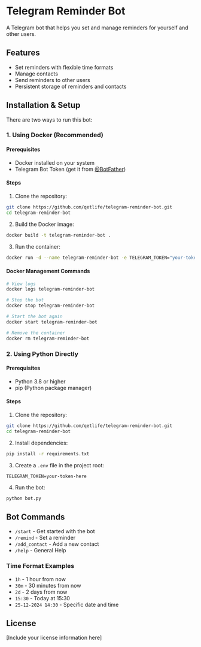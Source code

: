 # Telegram Reminder Bot

A Telegram bot that helps you set and manage reminders for yourself and other users.

## Features

- Set reminders with flexible time formats
- Manage contacts
- Send reminders to other users
- Persistent storage of reminders and contacts

## Installation & Setup

There are two ways to run this bot:

### 1. Using Docker (Recommended)

#### Prerequisites
- Docker installed on your system
- Telegram Bot Token (get it from [@BotFather](https://t.me/BotFather))

#### Steps
1. Clone the repository:
```bash
git clone https://github.com/qetlife/telegram-reminder-bot.git
cd telegram-reminder-bot
```

2. Build the Docker image:
```bash
docker build -t telegram-reminder-bot .
```

3. Run the container:
```bash
docker run -d --name telegram-reminder-bot -e TELEGRAM_TOKEN="your-token-here" telegram-reminder-bot
```

#### Docker Management Commands
```bash
# View logs
docker logs telegram-reminder-bot

# Stop the bot
docker stop telegram-reminder-bot

# Start the bot again
docker start telegram-reminder-bot

# Remove the container
docker rm telegram-reminder-bot
```

### 2. Using Python Directly

#### Prerequisites
- Python 3.8 or higher
- pip (Python package manager)

#### Steps
1. Clone the repository:
```bash
git clone https://github.com/qetlife/telegram-reminder-bot.git
cd telegram-reminder-bot
```

2. Install dependencies:
```bash
pip install -r requirements.txt
```

3. Create a `.env` file in the project root:
```
TELEGRAM_TOKEN=your-token-here
```

4. Run the bot:
```bash
python bot.py
```

## Bot Commands

- `/start` - Get started with the bot
- `/remind` - Set a reminder
- `/add_contact` - Add a new contact
- `/help` - General Help

### Time Format Examples

- `1h` - 1 hour from now
- `30m` - 30 minutes from now
- `2d` - 2 days from now
- `15:30` - Today at 15:30
- `25-12-2024 14:30` - Specific date and time

## License

[Include your license information here]
